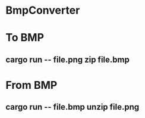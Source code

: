 # BmpConverter

# To BMP
## cargo run -- file.png zip file.bmp 

# From BMP
## cargo run -- file.bmp unzip file.png 
